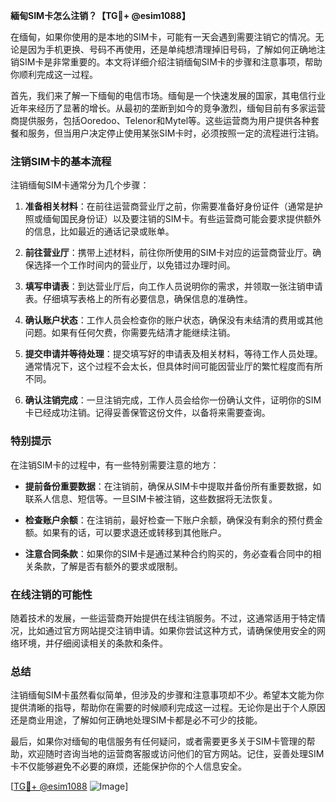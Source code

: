 **緬甸SIM卡怎么注销？【TG💪+ @esim1088】**

在缅甸，如果你使用的是本地的SIM卡，可能有一天会遇到需要注销它的情况。无论是因为手机更换、号码不再使用，还是单纯想清理掉旧号码，了解如何正确地注销SIM卡是非常重要的。本文将详细介绍注销缅甸SIM卡的步骤和注意事项，帮助你顺利完成这一过程。

首先，我们来了解一下缅甸的电信市场。缅甸是一个快速发展的国家，其电信行业近年来经历了显著的增长。从最初的垄断到如今的竞争激烈，缅甸目前有多家运营商提供服务，包括Ooredoo、Telenor和Mytel等。这些运营商为用户提供各种套餐和服务，但当用户决定停止使用某张SIM卡时，必须按照一定的流程进行注销。

### 注销SIM卡的基本流程

注销缅甸SIM卡通常分为几个步骤：

1. **准备相关材料**：在前往运营商营业厅之前，你需要准备好身份证件（通常是护照或缅甸国民身份证）以及要注销的SIM卡。有些运营商可能会要求提供额外的信息，比如最近的通话记录或账单。

2. **前往营业厅**：携带上述材料，前往你所使用的SIM卡对应的运营商营业厅。确保选择一个工作时间内的营业厅，以免错过办理时间。

3. **填写申请表**：到达营业厅后，向工作人员说明你的需求，并领取一张注销申请表。仔细填写表格上的所有必要信息，确保信息的准确性。

4. **确认账户状态**：工作人员会检查你的账户状态，确保没有未结清的费用或其他问题。如果有任何欠费，你需要先结清才能继续注销。

5. **提交申请并等待处理**：提交填写好的申请表及相关材料，等待工作人员处理。通常情况下，这个过程不会太长，但具体时间可能因营业厅的繁忙程度而有所不同。

6. **确认注销完成**：一旦注销完成，工作人员会给你一份确认文件，证明你的SIM卡已经成功注销。记得妥善保管这份文件，以备将来需要查询。

### 特别提示

在注销SIM卡的过程中，有一些特别需要注意的地方：

- **提前备份重要数据**：在注销前，确保从SIM卡中提取并备份所有重要数据，如联系人信息、短信等。一旦SIM卡被注销，这些数据将无法恢复。
  
- **检查账户余额**：在注销前，最好检查一下账户余额，确保没有剩余的预付费金额。如果有的话，可以要求退还或转移到其他账户。

- **注意合同条款**：如果你的SIM卡是通过某种合约购买的，务必查看合同中的相关条款，了解是否有额外的要求或限制。

### 在线注销的可能性

随着技术的发展，一些运营商开始提供在线注销服务。不过，这通常适用于特定情况，比如通过官方网站提交注销申请。如果你尝试这种方式，请确保使用安全的网络环境，并仔细阅读相关的条款和条件。

### 总结

注销缅甸SIM卡虽然看似简单，但涉及的步骤和注意事项却不少。希望本文能为你提供清晰的指导，帮助你在需要的时候顺利完成这一过程。无论你是出于个人原因还是商业用途，了解如何正确地处理SIM卡都是必不可少的技能。

最后，如果你对缅甸的电信服务有任何疑问，或者需要更多关于SIM卡管理的帮助，欢迎随时咨询当地的运营商客服或访问他们的官方网站。记住，妥善处理SIM卡不仅能够避免不必要的麻烦，还能保护你的个人信息安全。

[[TG💪+ @esim1088](https://t.me/s/esim1088) ![Image](https://i.postimg.cc/4NQfJmqS/Snipaste-2025-05-13-00-14-12.png)]